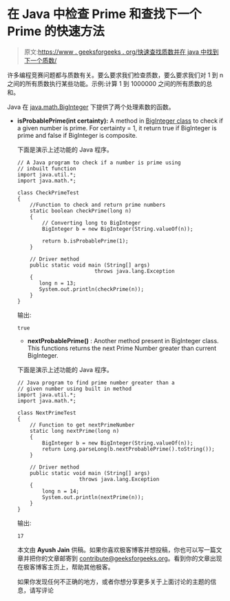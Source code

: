 # 在 Java 中检查 Prime 和查找下一个 Prime 的快速方法

> 原文:[https://www . geeksforgeeks . org/快速查找质数并在 java 中找到下一个质数/](https://www.geeksforgeeks.org/quick-ways-to-check-for-prime-and-find-next-prime-in-java/)

许多编程竞赛问题都与质数有关。要么要求我们检查质数，要么要求我们对 1 到 n 之间的所有质数执行某些功能。示例:计算 1 到 1000000 之间的所有质数的总和。

Java 在 [java.math.BigInteger](https://www.geeksforgeeks.org/biginteger-class-in-java/) 下提供了两个处理素数的函数。

*   **isProbablePrime(int certainty):** A method in [BigInteger class](https://www.geeksforgeeks.org/biginteger-class-in-java/) to check if a given number is prime. For certainty = 1, it return true if BigInteger is prime and false if BigInteger is composite.

    下面是演示上述功能的 Java 程序。

    ```
    // A Java program to check if a number is prime using
    // inbuilt function
    import java.util.*;
    import java.math.*;

    class CheckPrimeTest
    {
        //Function to check and return prime numbers
        static boolean checkPrime(long n)
        {
            // Converting long to BigInteger
            BigInteger b = new BigInteger(String.valueOf(n));

            return b.isProbablePrime(1);
        }

        // Driver method
        public static void main (String[] args)
                             throws java.lang.Exception
        {
           long n = 13;
           System.out.println(checkPrime(n));
        }
    }
    ```

    输出:

    ```
    true
    ```

    *   **nextProbablePrime()** : Another method present in BigInteger class. This functions returns the next Prime Number greater than current BigInteger.

    下面是演示上述功能的 Java 程序。

    ```
    // Java program to find prime number greater than a
    // given number using built in method
    import java.util.*;
    import java.math.*;

    class NextPrimeTest
    {
        // Function to get nextPrimeNumber
        static long nextPrime(long n)
        {
            BigInteger b = new BigInteger(String.valueOf(n));
            return Long.parseLong(b.nextProbablePrime().toString());
        }

        // Driver method
        public static void main (String[] args)
                        throws java.lang.Exception
        {
            long n = 14;
            System.out.println(nextPrime(n));
        }
    }
    ```

    输出:

    ```
    17
    ```

    本文由 **Ayush Jain** 供稿。如果你喜欢极客博客并想投稿，你也可以写一篇文章并把你的文章邮寄到 contribute@geeksforgeeks.org。看到你的文章出现在极客博客主页上，帮助其他极客。

    如果你发现任何不正确的地方，或者你想分享更多关于上面讨论的主题的信息，请写评论